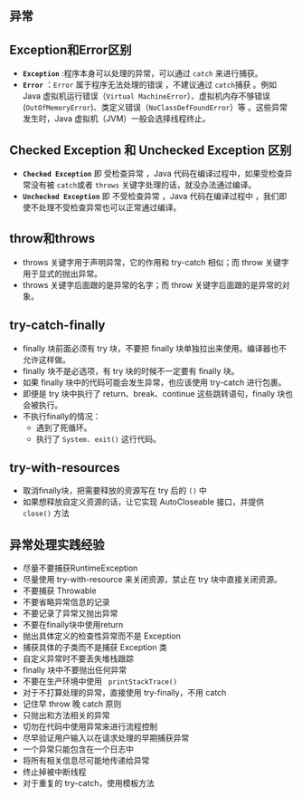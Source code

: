 ## 异常

## Exception和Error区别

* **`Exception`** :程序本身可以处理的异常，可以通过 `catch` 来进行捕获。
* **`Error`** ：`Error` 属于程序无法处理的错误 ，不建议通过 `catch`捕获 。例如 Java 虚拟机运行错误（`Virtual MachineError`）、虚拟机内存不够错误(`OutOfMemoryError`)、类定义错误（`NoClassDefFoundError`）等 。这些异常发生时，Java 虚拟机（JVM）一般会选择线程终止。

## Checked Exception 和 Unchecked Exception 区别

* **`Checked Exception`** 即 受检查异常 ，Java 代码在编译过程中，如果受检查异常没有被 `catch`或者 `throws` 关键字处理的话，就没办法通过编译。
* **`Unchecked Exception`** 即 不受检查异常 ，Java 代码在编译过程中 ，我们即使不处理不受检查异常也可以正常通过编译。

## throw和throws

* throws 关键字用于声明异常，它的作用和 try-catch 相似；而 throw 关键字用于显式的抛出异常。
* throws 关键字后面跟的是异常的名字；而 throw 关键字后面跟的是异常的对象。

## try-catch-finally

* finally 块前面必须有 try 块，不要把 finally 块单独拉出来使用。编译器也不允许这样做。
* finally 块不是必选项，有 try 块的时候不一定要有 finally 块。
* 如果 finally 块中的代码可能会发生异常，也应该使用 try-catch 进行包裹。
* 即便是 try 块中执行了 return、break、continue 这些跳转语句，finally 块也会被执行。
* 不执行finally的情况：
  * 遇到了死循环。
  * 执行了 `System. exit()` 这行代码。

## try-with-resources

* 取消finally块，把需要释放的资源写在 try 后的 `()` 中
* 如果想释放自定义资源的话，让它实现 AutoCloseable 接口，并提供 `close()` 方法

## 异常处理实践经验

* 尽量不要捕获RuntimeException
* 尽量使用 try-with-resource 来关闭资源，禁止在 try 块中直接关闭资源。
* 不要捕获 Throwable
* 不要省略异常信息的记录
* 不要记录了异常又抛出异常
* 不要在finally块中使用return
* 抛出具体定义的检查性异常而不是 Exception
* 捕获具体的子类而不是捕获 Exception 类
* 自定义异常时不要丢失堆栈跟踪
* finally 块中不要抛出任何异常
* 不要在生产环境中使用 ` printStackTrace()`
* 对于不打算处理的异常，直接使用 try-finally，不用 catch
* 记住早 throw 晚 catch 原则
* 只抛出和方法相关的异常
* 切勿在代码中使用异常来进行流程控制
* 尽早验证用户输入以在请求处理的早期捕获异常
* 一个异常只能包含在一个日志中
* 将所有相关信息尽可能地传递给异常
* 终止掉被中断线程
* 对于重复的 try-catch，使用模板方法

